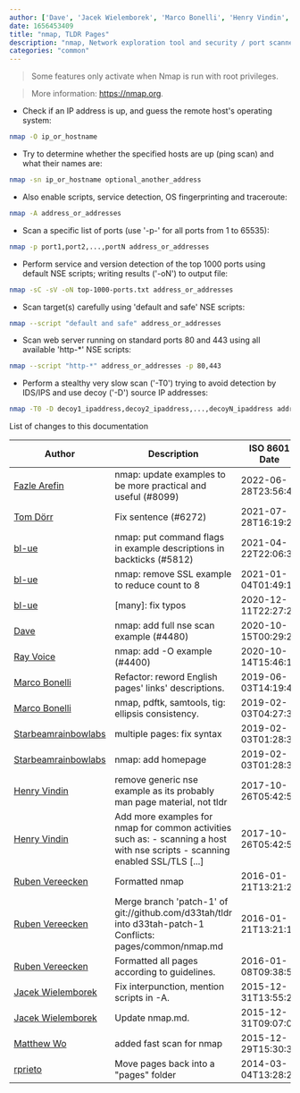 ```yaml
---
author: ['Dave', 'Jacek Wielemborek', 'Marco Bonelli', 'Henry Vindin', 'Ruben Vereecken', 'Matthew Wo', 'Ray Voice', 'Fazle Arefin', 'rprieto', 'Tom Dörr', 'bl-ue', 'Starbeamrainbowlabs']
date: 1656453409
title: "nmap, TLDR Pages"
description: "nmap, Network exploration tool and security / port scanner."
categories: "common"
---
```

> Some features only activate when Nmap is run with root privileges.

> More information: <https://nmap.org>.

- Check if an IP address is up, and guess the remote host's operating system:

```bash
nmap -O ip_or_hostname
```

- Try to determine whether the specified hosts are up (ping scan) and what their names are:

```bash
nmap -sn ip_or_hostname optional_another_address
```

- Also enable scripts, service detection, OS fingerprinting and traceroute:

```bash
nmap -A address_or_addresses
```

- Scan a specific list of ports (use '-p-' for all ports from 1 to 65535):

```bash
nmap -p port1,port2,...,portN address_or_addresses
```

- Perform service and version detection of the top 1000 ports using default NSE scripts; writing results ('-oN') to output file:

```bash
nmap -sC -sV -oN top-1000-ports.txt address_or_addresses
```

- Scan target(s) carefully using 'default and safe' NSE scripts:

```bash
nmap --script "default and safe" address_or_addresses
```

- Scan web server running on standard ports 80 and 443 using all available 'http-*' NSE scripts:

```bash
nmap --script "http-*" address_or_addresses -p 80,443
```

- Perform a stealthy very slow scan ('-T0') trying to avoid detection by IDS/IPS and use decoy ('-D') source IP addresses:

```bash
nmap -T0 -D decoy1_ipaddress,decoy2_ipaddress,...,decoyN_ipaddress address_or_addresses
```
List of changes to this documentation


Author | Description | ISO 8601 Date | GitHub link
------|-----|-----|-----
[Fazle Arefin](mailto:fazlearefin@users.noreply.github.com) | nmap: update examples to be more practical and useful (#8099) | 2022-06-28T23:56:49 | [f5348d25a4b8](https://github.com/tldr-pages/tldr/commit/f5348d25a4b8822b62b048d424fc3dfd8c44c1f3)
[Tom Dörr](mailto:tomdoerr96@gmail.com) | Fix sentence (#6272) | 2021-07-28T16:19:23 | [ae695a28b9b5](https://github.com/tldr-pages/tldr/commit/ae695a28b9b55e0e1fc7b84187a16acdb4d76700)
[bl-ue](mailto:54780737+bl-ue@users.noreply.github.com) | nmap: put command flags in example descriptions in backticks (#5812) | 2021-04-22T22:06:36 | [43901df7ecde](https://github.com/tldr-pages/tldr/commit/43901df7ecde69084a69fc82df6c77a314ab53b9)
[bl-ue](mailto:54780737+bl-ue@users.noreply.github.com) | nmap: remove SSL example to reduce count to 8 | 2021-01-04T01:49:11 | [12ec154efb35](https://github.com/tldr-pages/tldr/commit/12ec154efb35a637ee59c313cf2f68d192f782d5)
[bl-ue](mailto:54780737+bl-ue@users.noreply.github.com) | [many]: fix typos | 2020-12-11T22:27:28 | [2718393db1a3](https://github.com/tldr-pages/tldr/commit/2718393db1a358b04f94effb6a8b16e61647fb0b)
[Dave](mailto:12233528+kawaiipantsu@users.noreply.github.com) | nmap: add full nse scan example (#4480) | 2020-10-15T00:29:25 | [69413c2aa27e](https://github.com/tldr-pages/tldr/commit/69413c2aa27ee05734d869e0d5da4e6829185ed6)
[Ray Voice](mailto:33094591+Ray6464@users.noreply.github.com) | nmap: add -O example (#4400) | 2020-10-14T15:46:17 | [8afd5f9445ad](https://github.com/tldr-pages/tldr/commit/8afd5f9445ad0688d6ac63f708562e0ac4df1abc)
[Marco Bonelli](mailto:marco@mebeim.net) | Refactor: reword English pages' links' descriptions. | 2019-06-03T14:19:41 | [66abb98ce935](https://github.com/tldr-pages/tldr/commit/66abb98ce935c0f4516bf30c4d6da72180d5a3ab)
[Marco Bonelli](mailto:mb5.marcob@gmail.com) | nmap, pdftk, samtools, tig: ellipsis consistency. | 2019-02-03T04:27:37 | [1799a53d7876](https://github.com/tldr-pages/tldr/commit/1799a53d7876f1abb9ddcd1eb33cd2ca6df745ca)
[Starbeamrainbowlabs](mailto:sbrl@starbeamrainbowlabs.com) | multiple pages: fix syntax | 2019-02-03T01:28:36 | [334c0b4fa3ea](https://github.com/tldr-pages/tldr/commit/334c0b4fa3ea6f24c50d62061db9075125cc608b)
[Starbeamrainbowlabs](mailto:sbrl@starbeamrainbowlabs.com) | nmap: add homepage | 2019-02-03T01:28:36 | [162c2bfb5c93](https://github.com/tldr-pages/tldr/commit/162c2bfb5c930e198d6d0ca1d74c439d44994caa)
[Henry Vindin](mailto:henry@hcv.ind.in) | remove generic nse example as its probably man page material, not tldr | 2017-10-26T05:42:50 | [67314d854880](https://github.com/tldr-pages/tldr/commit/67314d85488073abfa1e686b51409309cef0d16a)
[Henry Vindin](mailto:hvindin@westpac.com.au) | Add more examples for nmap for common activities such as: - scanning a host with nse scripts - scanning enabled SSL/TLS [...] | 2017-10-26T05:42:50 | [ee0486e7f293](https://github.com/tldr-pages/tldr/commit/ee0486e7f293bbd6cf1bdb925345eb40e6e15942)
[Ruben Vereecken](mailto:rubenvereecken@gmail.com) | Formatted nmap | 2016-01-21T13:21:22 | [c1f7204e377f](https://github.com/tldr-pages/tldr/commit/c1f7204e377f9848facf1d5d7945bf3470fcbfa6)
[Ruben Vereecken](mailto:rubenvereecken@gmail.com) | Merge branch 'patch-1' of git://github.com/d33tah/tldr into d33tah-patch-1 Conflicts: pages/common/nmap.md | 2016-01-21T13:21:11 | [807c8d91d94a](https://github.com/tldr-pages/tldr/commit/807c8d91d94ac37ea92a30ca2004d965cabcdd4e)
[Ruben Vereecken](mailto:rubenvereecken@gmail.com) | Formatted all pages according to guidelines. | 2016-01-08T09:38:59 | [066582e8eab5](https://github.com/tldr-pages/tldr/commit/066582e8eab57bce9861cc8d379e158d61f1cc95)
[Jacek Wielemborek](mailto:d33tah@gmail.com) | Fix interpunction, mention scripts in -A. | 2015-12-31T13:55:20 | [68beb5eb8ea4](https://github.com/tldr-pages/tldr/commit/68beb5eb8ea4f864d10742590b2cf99aeeee0935)
[Jacek Wielemborek](mailto:d33tah@gmail.com) | Update nmap.md. | 2015-12-31T09:07:00 | [b6ca634bb1e7](https://github.com/tldr-pages/tldr/commit/b6ca634bb1e7511fa18517fa6549db9764fd0ce1)
[Matthew Wo](mailto:9029537@gmail.com) | added fast scan for nmap | 2015-12-29T15:30:36 | [b48497fdeeab](https://github.com/tldr-pages/tldr/commit/b48497fdeeab0304480d79451d52820bce36a834)
[rprieto](mailto:choicesmade@gmail.com) | Move pages back into a "pages" folder | 2014-03-04T13:28:29 | [f00bf64426a7](https://github.com/tldr-pages/tldr/commit/f00bf64426a792ee3aac792f9c0aec3f8b1eaa7d)

